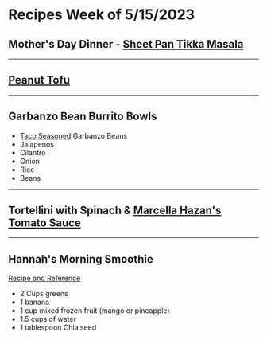 # Recipes Week of 5/15/2023


## Mother's Day Dinner - [Sheet Pan Tikka Masala](./sheetPanTikkaMasala.md)

---

## [Peanut Tofu](https://www.budgetbytes.com/peanut-tofu/)

---

## Garbanzo Bean Burrito Bowls

- [Taco Seasoned](./TacoSeasoning.md) Garbanzo Beans
- Jalapenos
- Cilantro
- Onion
- Rice
- Beans

--- 

## Tortellini with Spinach & [Marcella Hazan's Tomato Sauce](./MarcellaHazanTomatoSauce.md)

---

## Hannah's Morning Smoothie

[Recipe and Reference](https://joyfoodsunshine.com/green-smoothie/)

- 2 Cups greens
- 1 banana
- 1 cup mixed frozen fruit (mango or pineapple)
- 1.5 cups of water
- 1 tablespoon Chia seed